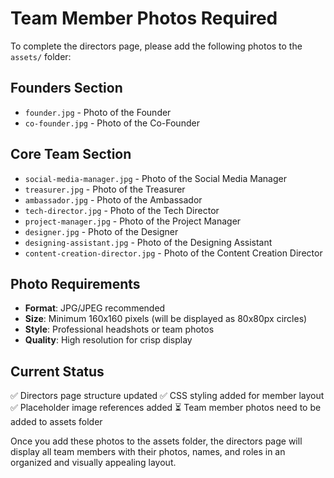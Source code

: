 # Team Member Photos Required

To complete the directors page, please add the following photos to the `assets/` folder:

## Founders Section
- `founder.jpg` - Photo of the Founder
- `co-founder.jpg` - Photo of the Co-Founder

## Core Team Section
- `social-media-manager.jpg` - Photo of the Social Media Manager
- `treasurer.jpg` - Photo of the Treasurer
- `ambassador.jpg` - Photo of the Ambassador
- `tech-director.jpg` - Photo of the Tech Director
- `project-manager.jpg` - Photo of the Project Manager
- `designer.jpg` - Photo of the Designer
- `designing-assistant.jpg` - Photo of the Designing Assistant
- `content-creation-director.jpg` - Photo of the Content Creation Director

## Photo Requirements
- **Format**: JPG/JPEG recommended
- **Size**: Minimum 160x160 pixels (will be displayed as 80x80px circles)
- **Style**: Professional headshots or team photos
- **Quality**: High resolution for crisp display

## Current Status
✅ Directors page structure updated
✅ CSS styling added for member layout
✅ Placeholder image references added
⏳ Team member photos need to be added to assets folder

Once you add these photos to the assets folder, the directors page will display all team members with their photos, names, and roles in an organized and visually appealing layout.

